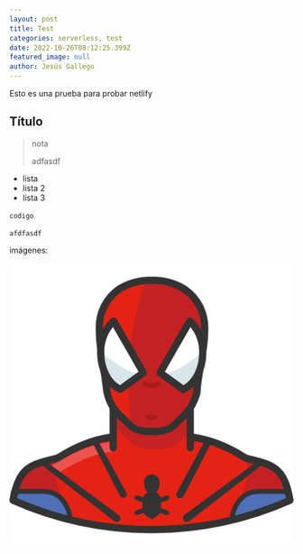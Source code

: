 ```yaml
---
layout: post
title: Test
categories: serverless, test
date: 2022-10-26T08:12:25.399Z
featured_image: null
author: Jesús Gallego
---
```

E﻿sto es una prueba para probar netlify

## T﻿ítulo

> n﻿ota
>
> a﻿dfasdf

* l﻿ista
* l﻿ista 2
* l﻿ista 3

`c﻿odigo`

`a﻿fdfasdf`

imágenes:

![](/assets/uploads/spiderman.png)